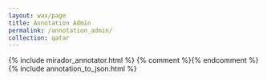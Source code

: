 ```yaml
---
layout: wax/page
title: Annotation Admin
permalink: /annotation_admin/
collection: qatar
---
```


{% include mirador_annotator.html %}
{% comment %}{% endcomment %}
{% include annotation_to_json.html %}
